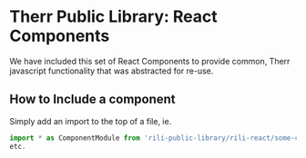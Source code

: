 # Therr Public Library: React Components
We have included this set of React Components to provide common, Therr javascript functionality that was abstracted for re-use.

## How to Include a component
Simply add an import to the top of a file, ie.
```javascript
import * as ComponentModule from 'rili-public-library/rili-react/some-component';
etc.
```
